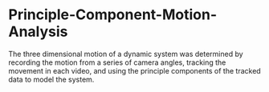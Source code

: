 # Principle-Component-Motion-Analysis
The three dimensional motion of a dynamic system was determined by recording the motion from a series of camera angles, tracking the movement in each video, and using the principle components of the tracked data to model the system. 
